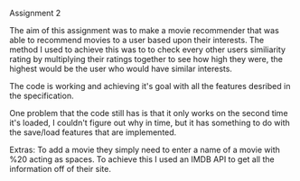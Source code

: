Assignment 2

The aim of this assignment was to make a movie recommender that was able to recommend movies to a user based upon their interests.
The method I used to achieve this was to to check every other users similiarity rating by multiplying their ratings together to see
how high they were, the highest would be the user who would have similar interests.

The code is working and achieving it's goal with all the features desribed in the specification.

One problem that the code still has is that it only works on the second time it's loaded, I couldn't figure out why in time, but it has something to do with the save/load features that are implemented.

Extras: To add a movie they simply need to enter a name of a movie with %20 acting as spaces. To achieve this I used an IMDB API to get 
all the information off of their site.
